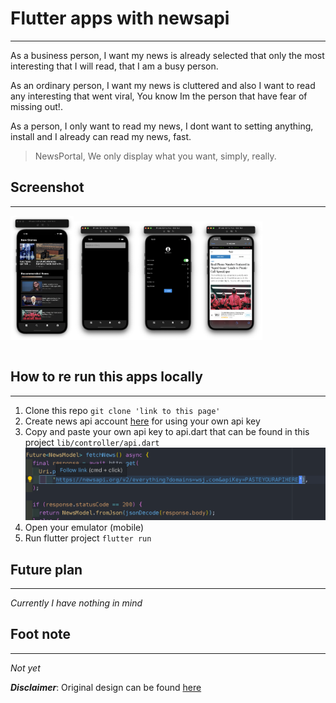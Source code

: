 # Flutter apps with newsapi

---

As a business person, I want my news is already selected that only the most interesting that I will read, that I am a busy person.

As an ordinary person, I want my news is cluttered and also I want to read any interesting that went viral, You know Im the person that have fear of missing out!.

As a person, I only want to read my news, I dont want to setting anything, install and I already can read my news, fast.

> NewsPortal, We only display what you want, simply, really.

## Screenshot

---

<table>
<img src="./images/app_screenshot/1.png" width=20%  alt='homepage'>
<img src="./images/app_screenshot/2.png" width=20%  alt='searchbar'>
<img src="./images/app_screenshot/3.png" width=20%  alt='profilepage'>
<img src="./images/app_screenshot/4.png" width=20%  alt='previewlink'>
</table>

## How to re run this apps locally

---

1. Clone this repo `git clone 'link to this page'`
2. Create news api account [here](https://newsapi.org/) for using your own api key
3. Copy and paste your own api key to api.dart that can be found in this project `lib/controller/api.dart`
   ![Api key](images/apikey.png)
4. Open your emulator (mobile)
5. Run flutter project `flutter run`

## Future plan

---

_Currently I have nothing in mind_

## Foot note

---

_Not yet_

**_Disclaimer_**: Original design can be found [here](https://dribbble.com/shots/13230921-News-Mobile-App/attachments/4833476?mode=media)

